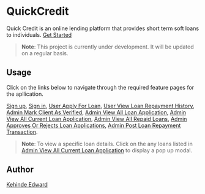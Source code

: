 # QuickCredit
Quick Credit is an online lending platform that provides short term soft loans to individuals.  [Get Started](https://kennyedward.github.io/QuickCredit/UI/)
> **Note**: This project is currently under development. It will be updated on a regular basis.

## Usage
Click on the links below to navigate through the required feature pages for the apllication.

[Sign up](https://kennyedward.github.io/QuickCredit/UI/index.html), 
[Sign in](https://kennyedward.github.io/QuickCredit/UI/login.html), 
[User Apply For Loan](https://kennyedward.github.io/QuickCredit/UI/user-apply-for-loan.html), 
[User View Loan Repayment History](https://kennyedward.github.io/QuickCredit/UI/user-loan-repaymeny-history.html), 
[Admin Mark Client As Verified](https://kennyedward.github.io/QuickCredit/UI/admin-verify-account.html), 
[Admin View All Loan Application](https://kennyedward.github.io/QuickCredit/UI/admin-view-all-loan-applications.html), 
[Admin View All Current Loan Application](https://kennyedward.github.io/QuickCredit/UI/admin-view-current-loan-applications.html), 
[Admin View All Repaid Loans](https://kennyedward.github.io/QuickCredit/UI/admin-view-fully-paid-loan-applications.html), 
[Admin Approves Or Rejects Loan Applications](https://kennyedward.github.io/QuickCredit/UI/admin-approves-rejects-loans.html), 
[Admin Post Loan Repayment Transaction](https://kennyedward.github.io/QuickCredit/UI/admin-post-loan-repayment-transaction.html).
> **Note**: To view a specific loan details. Click on the any loans listed in [Admin View All Current Loan Application](https://kennyedward.github.io/QuickCredit/UI/admin-view-current-loan-applications.html) to display a pop up modal.


## Author

[Kehinde Edward](https://github.com/kennyedward)
